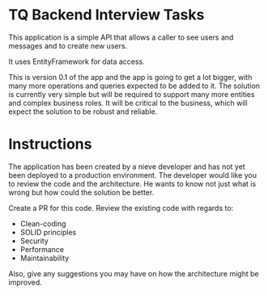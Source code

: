 # TQ Backend Interview Tasks

This application is a simple API that allows a caller to see users and messages and to create new users.

It uses EntityFramework for data access.

This is version 0.1 of the app and the app is going to get a lot bigger, with many more operations and queries expected to be added to it. The solution is currently very simple but will be required to support many more entities and complex business roles. It will be critical to the business, which will expect the solution to be robust and reliable.
  

# Instructions

The application has been created by a nieve developer and has not yet been deployed to a production environment. The developer would like you to review the code and the architecture. He wants to know not just what is wrong but how could the solution be better.  

Create a PR for this code.
Review the existing code with regards to:

- Clean-coding 
- SOLID principles 
- Security
- Performance
- Maintainability

Also, give any suggestions you may have on how the architecture might be improved.   
 
 
 
